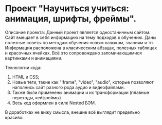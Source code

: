 # Проект "Научиться учиться: анимация, шрифты, фреймы".

Описание проекта:
Данный проект является одностаничным сайтом. Сайт вмещает в себя информацию на тему подходов к обучению. Даны полезные советы по методам обучения новым навыкам, знаниям и тп. Информация расположена в класичесским абзацах, полезных таблицах и красочных ячейках. Всё это сопровождено запоминающимися картинками и анимациями.

Технологии кода:
1. HTML и CSS;
2. Новые теги, такие как "iframe", "video", "audio", которые позволяют наполнись сайт разного рода аудио и видеофайлами.
3. Также были применены анимации и их трансформации (плавные переходы, кейфреймы)
4. Весь код оформлен в силе Nested БЭМ.

В доработках не вижу смысла, внешне всё выглядит предельно красиво.